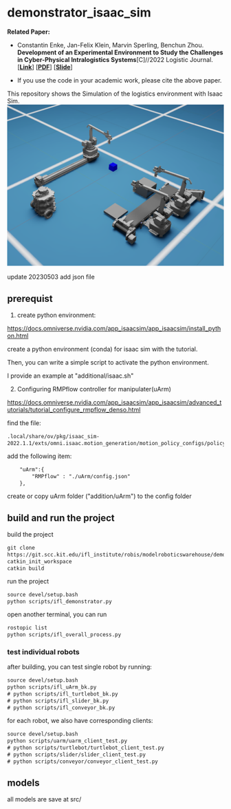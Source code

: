 # demonstrator_isaac_sim

**Related Paper:**  

+ Constantin Enke, Jan-Felix Klein, Marvin Sperling, Benchun Zhou. **Development of an Experimental Environment to Study the Challenges in Cyber-Physical Intralogistics Systems**[C]//2022 Logistic Journal. [[**Link**](https://www.logistics-journal.de/proceedings/2022/5585/view?set_language=de)] [[**PDF**](./README_Picture/2022_Logistic_Journal.pdf)] [[**Slide**](./README_Picture/2022_Logistic_Journal_Slide.pdf)] 

+ If you use the code in your academic work, please cite the above paper. 

This repository shows the Simulation of the logistics environment with Isaac Sim. 
![picture](./README_Picture/Overall_Robots.png)

update 20230503
add json file

## prerequist
1. create python environment:

https://docs.omniverse.nvidia.com/app_isaacsim/app_isaacsim/install_python.html

create a python environment (conda) for isaac sim with the tutorial. 

Then, you can write a simple script to activate the python environment. 

I provide an example at "additional/isaac.sh" 

2. Configuring RMPflow controller for manipulater(uArm)

https://docs.omniverse.nvidia.com/app_isaacsim/app_isaacsim/advanced_tutorials/tutorial_configure_rmpflow_denso.html

find the file: 
```
.local/share/ov/pkg/isaac_sim-2022.1.1/exts/omni.isaac.motion_generation/motion_policy_configs/policy_map.json
```
add the following item: 
```
	"uArm":{
		"RMPflow" : "./uArm/config.json"
	},
```
create or copy uArm folder ("addition/uArm") to the config folder


## build and run the project
build the project
```
git clone https://git.scc.kit.edu/ifl_institute/robis/modelroboticswarehouse/demonstrator_isaac_sim.git
catkin_init_workspace
catkin build
```

run the project
```
source devel/setup.bash
python scripts/ifl_demonstrator.py
```

open another terminal, you can run 
```
rostopic list
python scripts/ifl_overall_process.py
```

### test individual robots
after building, you can test single robot by running: 
```
source devel/setup.bash
python scripts/ifl_uArm_bk.py 
# python scripts/ifl_turtlebot_bk.py 
# python scripts/ifl_slider_bk.py 
# python scripts/ifl_conveyor_bk.py 
```

for each robot, we also have corresponding clients: 
```
source devel/setup.bash
python scripts/uarm/uarm_client_test.py 
# python scripts/turtlebot/turtlebot_client_test.py 
# python scripts/slider/slider_client_test.py 
# python scripts/conveyor/conveyor_client_test.py 
```


## models
all models are save at src/
